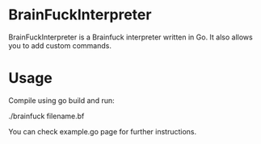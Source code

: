 # BrainFuckInterpreter

BrainFuckInterpreter is a Brainfuck interpreter written in Go. It also allows you to add custom commands.

# Usage
Compile using go build and run:

./brainfuck filename.bf

You can check example.go page for further instructions.
